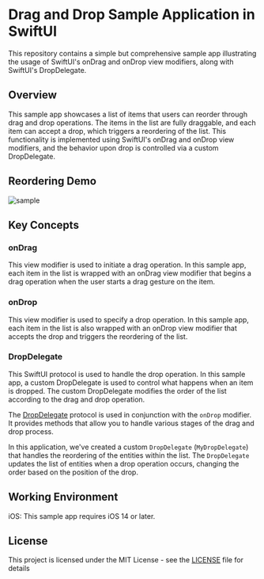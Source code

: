 # Drag and Drop Sample Application in SwiftUI
This repository contains a simple but comprehensive sample app illustrating the usage of SwiftUI's onDrag and onDrop view modifiers, along with SwiftUI's DropDelegate.

## Overview
This sample app showcases a list of items that users can reorder through drag and drop operations. The items in the list are fully draggable, and each item can accept a drop, which triggers a reordering of the list. This functionality is implemented using SwiftUI's onDrag and onDrop view modifiers, and the behavior upon drop is controlled via a custom DropDelegate.

## Reordering Demo
![sample](https://github.com/mustacheyork/DragAndDropOrder/assets/3072908/f83013f1-380f-44b9-8d06-626fe241f0e5)

## Key Concepts
### onDrag
This view modifier is used to initiate a drag operation. In this sample app, each item in the list is wrapped with an onDrag view modifier that begins a drag operation when the user starts a drag gesture on the item.

### onDrop
This view modifier is used to specify a drop operation. In this sample app, each item in the list is also wrapped with an onDrop view modifier that accepts the drop and triggers the reordering of the list.

### DropDelegate
This SwiftUI protocol is used to handle the drop operation. In this sample app, a custom DropDelegate is used to control what happens when an item is dropped. The custom DropDelegate modifies the order of the list according to the drag and drop operation.

The [DropDelegate](https://developer.apple.com/documentation/swiftui/dropdelegate) protocol is used in conjunction with the `onDrop` modifier. It provides methods that allow you to handle various stages of the drag and drop process.

In this application, we've created a custom `DropDelegate` (`MyDropDelegate`) that handles the reordering of the entities within the list. The `DropDelegate` updates the list of entities when a drop operation occurs, changing the order based on the position of the drop.

## Working Environment
iOS: This sample app requires iOS 14 or later.

## License
This project is licensed under the MIT License - see the [LICENSE](https://github.com/mustacheyork/DragAndDropOrder/blob/main/LICENSE) file for details
